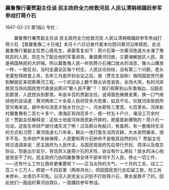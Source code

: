 ### 冀鲁豫行署贾副主任谈  民主政府全力抢救河民  人民认清祸根踊跃参军参战打蒋介石

1947-02-23
第1版()
专栏：

　　冀鲁豫行署贾副主任谈
    民主政府全力抢救河民
    人民认清祸根踊跃参军参战打蒋介石
    【晋冀鲁豫二十日电】本月十六日记者代表本社慰问黄河沿岸居民，走访冀鲁豫行署副主任贾心斋先生，承蒙答复如下：蒋介石第一次黄河改道大水淹了豫皖苏的人民，现在为了配合他的军事进攻，重搞黄河归故，又要淹解放区人民，真是祸国殃民的大奸贼。所以冀鲁豫人民一听到蒋介石堵口放水的消息，像火山爆发一样，一致反对，当时走遍全区每个村庄，人民议论纷纷，没有第二个问题，老头老婆愁得绝食上吊，去年三月底开封会议之后，我（贾先生自称）偕同国民党代表到解放区来视察黄河工程，一个欢迎会上数千群众诉苦哀告，全场大哭，有的河床居民当场向国民党代表提出质问“要人民不要”？！我们视察到山东渤海边，沿路走到那里，人民控诉到那里。年逾半百的贾副主任，说得面色微微发黄，换一口气继续他的谈话道：黄河两岸二十余县人民将受多大危害，姑且不论，仅就河床居民所受灾难来说，据中央社消息才放水廿分之一，河水即有三里宽，七百里长。河床新村冀鲁豫有二百七十多个，渤海区有四百多个，按一村五十户计，淹没三万余村庄！贾副主任解释说：这些土地是河床居民新开辟的，房屋是新建筑的！蒋介石一句话，这些生命财产就付诸东流了啊！过去群众有船只，有鱼网，有一套维持生活的方式和习惯；黄河改道七八年来，群众一改打鱼生活而农耕，大水突然袭来，措手不及，生命财产失掉保障，人民要和蒋介石拚命不是极其自然的吗？
    贾副主任转过语调来说：民主政府为人民作主，与国民党政府先后举行开封、荷泽以及南京协议，但是出尔反尔，背信弃义是蒋介石的天性，协议有什么用处？放水的决心他是改变不了的。民主政府乃协同冀鲁豫全体干部率领千万人民，停止一切工作，——还有什么工作比救命更重要呢？——正当炎热的大气，一个月的工夫，动工二百三十三万人，修堤一千四百里（两岸共长）。但因国民党行总扣留工款，险工尚未修补，水患仍不可免。沿河人民完全认识到不打败蒋介石，黄水是救不了的。因此他们一面组织黄河自救队，一面踊跃参军参战。
